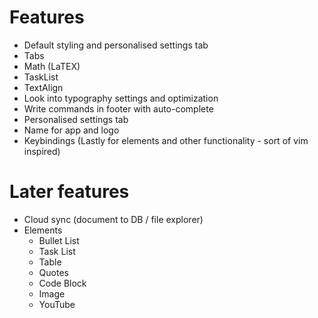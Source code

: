 # Features
- Default styling and personalised settings tab
- Tabs
- Math (LaTEX)
- TaskList
- TextAlign
- Look into typography settings and optimization
- Write commands in footer with auto-complete 
- Personalised settings tab
- Name for app and logo
- Keybindings (Lastly for elements and other functionality - sort of vim inspired)


# Later features
- Cloud sync (document to DB / file explorer)
- Elements
    - Bullet List
    - Task List
    - Table
    - Quotes
    - Code Block
    - Image
    - YouTube
